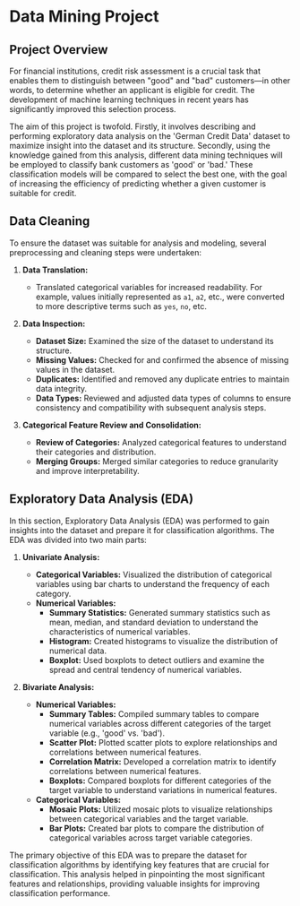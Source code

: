 # Data Mining Project

## Project Overview

For financial institutions, credit risk assessment is a crucial task that enables them to distinguish between "good" and "bad" customers—in other words, to determine whether an applicant is eligible for credit. The development of machine learning techniques in recent years has significantly improved this selection process.

The aim of this project is twofold. Firstly, it involves describing and performing exploratory data analysis on the 'German Credit Data' dataset to maximize insight into the dataset and its structure. Secondly, using the knowledge gained from this analysis, different data mining techniques will be employed to classify bank customers as 'good' or 'bad.' These classification models will be compared to select the best one, with the goal of increasing the efficiency of predicting whether a given customer is suitable for credit.

## Data Cleaning 

To ensure the dataset was suitable for analysis and modeling, several preprocessing and cleaning steps were undertaken:

1. **Data Translation:**
   - Translated categorical variables for increased readability. For example, values initially represented as `a1`, `a2`, etc., were converted to more descriptive terms such as `yes`, `no`, etc.

2. **Data Inspection:**
   - **Dataset Size:** Examined the size of the dataset to understand its structure.
   - **Missing Values:** Checked for and confirmed the absence of missing values in the dataset.
   - **Duplicates:** Identified and removed any duplicate entries to maintain data integrity.
   - **Data Types:** Reviewed and adjusted data types of columns to ensure consistency and compatibility with subsequent analysis steps.

3. **Categorical Feature Review and Consolidation:**
   - **Review of Categories:** Analyzed categorical features to understand their categories and distribution.
   - **Merging Groups:** Merged similar categories to reduce granularity and improve interpretability.

## Exploratory Data Analysis (EDA)

In this section, Exploratory Data Analysis (EDA) was performed to gain insights into the dataset and prepare it for classification algorithms. The EDA was divided into two main parts:

1. **Univariate Analysis:**
   - **Categorical Variables:** Visualized the distribution of categorical variables using bar charts to understand the frequency of each category.
   - **Numerical Variables:** 
     - **Summary Statistics:** Generated summary statistics such as mean, median, and standard deviation to understand the characteristics of numerical variables.
     - **Histogram:** Created histograms to visualize the distribution of numerical data.
     - **Boxplot:** Used boxplots to detect outliers and examine the spread and central tendency of numerical variables.

2. **Bivariate Analysis:**
   - **Numerical Variables:**
     - **Summary Tables:** Compiled summary tables to compare numerical variables across different categories of the target variable (e.g., 'good' vs. 'bad').
     - **Scatter Plot:** Plotted scatter plots to explore relationships and correlations between numerical features.
     - **Correlation Matrix:** Developed a correlation matrix to identify correlations between numerical features.
     - **Boxplots:** Compared boxplots for different categories of the target variable to understand variations in numerical features.
   - **Categorical Variables:**
     - **Mosaic Plots:** Utilized mosaic plots to visualize relationships between categorical variables and the target variable.
     - **Bar Plots:** Created bar plots to compare the distribution of categorical variables across target variable categories.

The primary objective of this EDA was to prepare the dataset for classification algorithms by identifying key features that are crucial for classification. This analysis helped in pinpointing the most significant features and relationships, providing valuable insights for improving classification performance.
